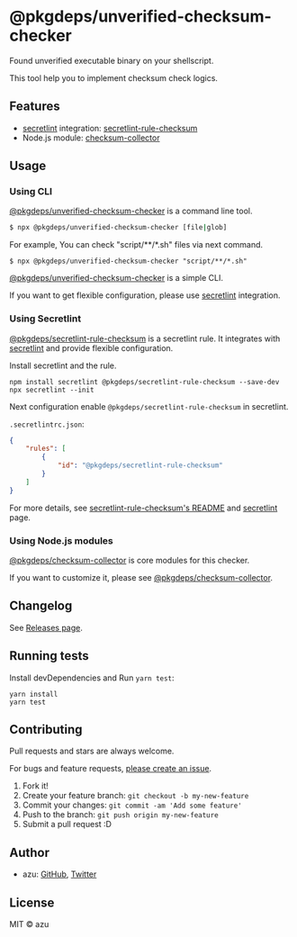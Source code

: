 # @pkgdeps/unverified-checksum-checker

Found unverified executable binary on your shellscript.

This tool help you to implement checksum check logics. 

## Features

- [secretlint](https://github.com/secretlint/secretlint) integration: [secretlint-rule-checksum](./packages/secretlint-rule-checksum)
- Node.js module: [checksum-collector](./packages/checksum-collector)

## Usage

### Using CLI

[@pkgdeps/unverified-checksum-checker](https://www.npmjs.com/package/@pkgdeps/unverified-checksum-checker) is a command line tool.

```sh
$ npx @pkgdeps/unverified-checksum-checker [file|glob]
```

For example, You can check "script/**/*.sh" files via next command.

```
$ npx @pkgdeps/unverified-checksum-checker "script/**/*.sh"
```

[@pkgdeps/unverified-checksum-checker](https://www.npmjs.com/package/@pkgdeps/unverified-checksum-checker) is a simple CLI.

If you want to get flexible configuration, please use [secretlint](https://github.com/secretlint/secretlint) integration.

### Using Secretlint

[@pkgdeps/secretlint-rule-checksum](https://www.npmjs.com/package/@pkgdeps/secretlint-rule-checksum) is a secretlint rule.
It integrates with [secretlint](https://github.com/secretlint/secretlint) and provide flexible configuration.

Install secretlint and the rule.

```
npm install secretlint @pkgdeps/secretlint-rule-checksum --save-dev
npx secretlint --init
```

Next configuration enable `@pkgdeps/secretlint-rule-checksum` in secretlint.

`.secretlintrc.json`:

```json
{
    "rules": [
        {
            "id": "@pkgdeps/secretlint-rule-checksum"
        }
    ]
}
```

For more details, see [secretlint-rule-checksum's README](./packages/secretlint-rule-checksum) and [secretlint](https://github.com/secretlint/secretlint) page.

### Using Node.js modules

[@pkgdeps/checksum-collector](./packages/checksum-collector) is core modules for this checker.

If you want to customize it, please see [@pkgdeps/checksum-collector](./packages/checksum-collector).

## Changelog

See [Releases page](https://github.com/pkgdeps/unverified-checksum-checker/releases).

## Running tests

Install devDependencies and Run `yarn test`:

    yarn install
    yarn test

## Contributing

Pull requests and stars are always welcome.

For bugs and feature requests, [please create an issue](https://github.com/pkgdeps/unverified-checksum-checker/issues).

1. Fork it!
2. Create your feature branch: `git checkout -b my-new-feature`
3. Commit your changes: `git commit -am 'Add some feature'`
4. Push to the branch: `git push origin my-new-feature`
5. Submit a pull request :D

## Author

- azu: [GitHub](https://github.com/azu), [Twitter](https://twitter.com/azu_re)

## License

MIT © azu
